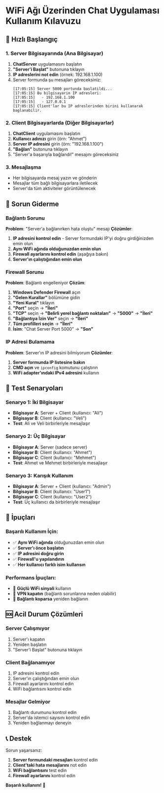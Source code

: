 # WiFi Ağı Üzerinden Chat Uygulaması Kullanım Kılavuzu

## 🚀 Hızlı Başlangıç

### 1. Server Bilgisayarında (Ana Bilgisayar)
1. **ChatServer** uygulamasını başlatın
2. **"Server'i Başlat"** butonuna tıklayın
3. **IP adreslerini not edin** (örnek: 192.168.1.100)
4. Server formunda şu mesajları göreceksiniz:
   ```
   [17:05:15] Server 5000 portunda baslatildi...
   [17:05:15] Bu bilgisayarin IP adresleri:
   [17:05:15]   - 192.168.1.100
   [17:05:15]   - 127.0.0.1
   [17:05:15] Client'lar bu IP adreslerinden birini kullanarak baglanabilir.
   ```

### 2. Client Bilgisayarlarda (Diğer Bilgisayarlar)
1. **ChatClient** uygulamasını başlatın
2. **Kullanıcı adınızı** girin (örn: "Ahmet")
3. **Server IP adresini** girin (örn: "192.168.1.100")
4. **"Bağlan"** butonuna tıklayın
5. "Server'a başarıyla bağlandı!" mesajını göreceksiniz

### 3. Mesajlaşma
- Her bilgisayarda mesaj yazın ve gönderin
- Mesajlar tüm bağlı bilgisayarlara iletilecek
- Server'da tüm aktiviteler görüntülenecek

## 🔧 Sorun Giderme

### Bağlantı Sorunu
**Problem**: "Server'a bağlanırken hata oluştu" mesajı
**Çözümler**:
1. **IP adresini kontrol edin** - Server formundaki IP'yi doğru girdiğinizden emin olun
2. **Aynı WiFi ağında olduğunuzdan emin olun**
3. **Firewall ayarlarını kontrol edin** (aşağıya bakın)
4. **Server'ın çalıştığından emin olun**

### Firewall Sorunu
**Problem**: Bağlantı engelleniyor
**Çözüm**:
1. **Windows Defender Firewall** açın
2. **"Gelen Kurallar"** bölümüne gidin
3. **"Yeni Kural"** tıklayın
4. **"Port"** seçin → **"İleri"**
5. **"TCP"** seçin → **"Belirli yerel bağlantı noktaları"** → **"5000"** → **"İleri"**
6. **"Bağlantıya İzin Ver"** seçin → **"İleri"**
7. **Tüm profilleri seçin** → **"İleri"**
8. **İsim**: "Chat Server Port 5000" → **"Son"**

### IP Adresi Bulamama
**Problem**: Server'ın IP adresini bilmiyorum
**Çözümler**:
1. **Server formunda IP listesine bakın**
2. **CMD açın** ve `ipconfig` komutunu çalıştırın
3. **WiFi adapter'ındaki IPv4 adresini** kullanın

## 📱 Test Senaryoları

### Senaryo 1: İki Bilgisayar
- **Bilgisayar A**: Server + Client (kullanıcı: "Ali")
- **Bilgisayar B**: Client (kullanıcı: "Veli")
- **Test**: Ali ve Veli birbirleriyle mesajlaşır

### Senaryo 2: Üç Bilgisayar
- **Bilgisayar A**: Server (sadece server)
- **Bilgisayar B**: Client (kullanıcı: "Ahmet")
- **Bilgisayar C**: Client (kullanıcı: "Mehmet")
- **Test**: Ahmet ve Mehmet birbirleriyle mesajlaşır

### Senaryo 3: Karışık Kullanım
- **Bilgisayar A**: Server + Client (kullanıcı: "Admin")
- **Bilgisayar B**: Client (kullanıcı: "User1")
- **Bilgisayar C**: Client (kullanıcı: "User2")
- **Test**: Üç kullanıcı da birbirleriyle mesajlaşır

## 🎯 İpuçları

### Başarılı Kullanım İçin:
- ✅ **Aynı WiFi ağında** olduğunuzdan emin olun
- ✅ **Server'ı önce başlatın**
- ✅ **IP adresini doğru girin**
- ✅ **Firewall'u yapılandırın**
- ✅ **Her kullanıcı farklı isim kullansın**

### Performans İpuçları:
- 📶 **Güçlü WiFi sinyali** kullanın
- 🚫 **VPN kapatın** (bağlantı sorunlarına neden olabilir)
- 🔄 **Bağlantı koparsa** yeniden bağlanın

## 🆘 Acil Durum Çözümleri

### Server Çalışmıyor
1. Server'ı kapatın
2. Yeniden başlatın
3. "Server'i Başlat" butonuna tıklayın

### Client Bağlanamıyor
1. IP adresini kontrol edin
2. Server'ın çalıştığından emin olun
3. Firewall ayarlarını kontrol edin
4. WiFi bağlantısını kontrol edin

### Mesajlar Gelmiyor
1. Bağlantı durumunu kontrol edin
2. Server'da istemci sayısını kontrol edin
3. Yeniden bağlanmayı deneyin

## 📞 Destek

Sorun yaşarsanız:
1. **Server formundaki mesajları** kontrol edin
2. **Client'taki hata mesajlarını** not edin
3. **WiFi bağlantısını** test edin
4. **Firewall ayarlarını** kontrol edin

**Başarılı kullanım!** 🎉

